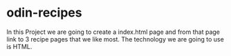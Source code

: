 # odin-recipes

In this Project we are going to create a index.html page and from that page link to 3 recipe pages that we like most. The technology we are going to use is HTML.
